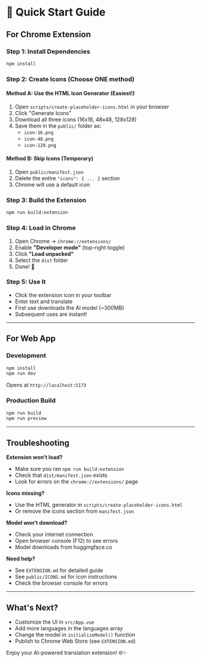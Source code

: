 # 🚀 Quick Start Guide

## For Chrome Extension

### Step 1: Install Dependencies
```bash
npm install
```

### Step 2: Create Icons (Choose ONE method)

#### Method A: Use the HTML Icon Generator (Easiest!)
1. Open `scripts/create-placeholder-icons.html` in your browser
2. Click "Generate Icons"
3. Download all three icons (16x16, 48x48, 128x128)
4. Save them in the `public/` folder as:
   - `icon-16.png`
   - `icon-48.png`
   - `icon-128.png`

#### Method B: Skip Icons (Temporary)
1. Open `public/manifest.json`
2. Delete the entire `"icons": { ... }` section
3. Chrome will use a default icon

### Step 3: Build the Extension
```bash
npm run build:extension
```

### Step 4: Load in Chrome
1. Open Chrome → `chrome://extensions/`
2. Enable **"Developer mode"** (top-right toggle)
3. Click **"Load unpacked"**
4. Select the `dist` folder
5. Done! 🎉

### Step 5: Use It
- Click the extension icon in your toolbar
- Enter text and translate
- First use downloads the AI model (~300MB)
- Subsequent uses are instant!

---

## For Web App

### Development
```bash
npm install
npm run dev
```
Opens at `http://localhost:5173`

### Production Build
```bash
npm run build
npm run preview
```

---

## Troubleshooting

**Extension won't load?**
- Make sure you ran `npm run build:extension`
- Check that `dist/manifest.json` exists
- Look for errors on the `chrome://extensions/` page

**Icons missing?**
- Use the HTML generator in `scripts/create-placeholder-icons.html`
- Or remove the icons section from `manifest.json`

**Model won't download?**
- Check your internet connection
- Open browser console (F12) to see errors
- Model downloads from huggingface.co

**Need help?**
- See `EXTENSION.md` for detailed guide
- See `public/ICONS.md` for icon instructions
- Check the browser console for errors

---

## What's Next?

- Customize the UI in `src/App.vue`
- Add more languages in the languages array
- Change the model in `initializeModel()` function
- Publish to Chrome Web Store (see `EXTENSION.md`)

Enjoy your AI-powered translation extension! 🌐✨
